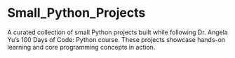 # Small_Python_Projects
A curated collection of small Python projects built while following Dr. Angela Yu’s 100 Days of Code: Python course. These projects showcase hands-on learning and core programming concepts in action.
